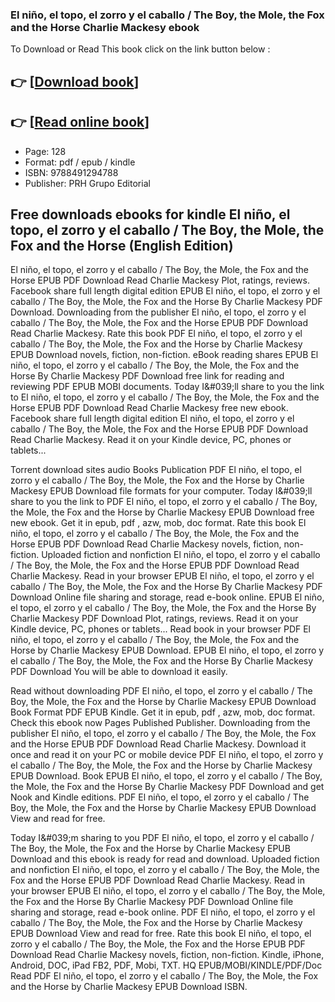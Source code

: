 ### El niño, el topo, el zorro y el caballo / The Boy, the Mole, the Fox and the Horse Charlie Mackesy ebook

To Download or Read This book click on the link button below :

## 👉  [**[Download book](http://ebooksharez.info/download.php?group=book&from=github.com&id=588947&lnk=1081 "Download book")**]

## 👉  [**[Read online book](http://ebooksharez.info/download.php?group=book&from=github.com&id=588947&lnk=1081 "Read online book")**]


* Page: 128
* Format: pdf / epub / kindle
* ISBN: 9788491294788
* Publisher: PRH Grupo Editorial



## Free downloads ebooks for kindle El niño, el topo, el zorro y el caballo / The Boy, the Mole, the Fox and the Horse (English Edition) 


El niño, el topo, el zorro y el caballo / The Boy, the Mole, the Fox and the Horse EPUB PDF Download Read Charlie Mackesy Plot, ratings, reviews. Facebook share full length digital edition EPUB El niño, el topo, el zorro y el caballo / The Boy, the Mole, the Fox and the Horse By Charlie Mackesy PDF Download. Downloading from the publisher El niño, el topo, el zorro y el caballo / The Boy, the Mole, the Fox and the Horse EPUB PDF Download Read Charlie Mackesy. Rate this book PDF El niño, el topo, el zorro y el caballo / The Boy, the Mole, the Fox and the Horse by Charlie Mackesy EPUB Download novels, fiction, non-fiction. eBook reading shares EPUB El niño, el topo, el zorro y el caballo / The Boy, the Mole, the Fox and the Horse By Charlie Mackesy PDF Download free link for reading and reviewing PDF EPUB MOBI documents. Today I&amp;#039;ll share to you the link to El niño, el topo, el zorro y el caballo / The Boy, the Mole, the Fox and the Horse EPUB PDF Download Read Charlie Mackesy free new ebook. Facebook share full length digital edition El niño, el topo, el zorro y el caballo / The Boy, the Mole, the Fox and the Horse EPUB PDF Download Read Charlie Mackesy. Read it on your Kindle device, PC, phones or tablets...

Torrent download sites audio Books Publication PDF El niño, el topo, el zorro y el caballo / The Boy, the Mole, the Fox and the Horse by Charlie Mackesy EPUB Download file formats for your computer. Today I&amp;#039;ll share to you the link to PDF El niño, el topo, el zorro y el caballo / The Boy, the Mole, the Fox and the Horse by Charlie Mackesy EPUB Download free new ebook. Get it in epub, pdf , azw, mob, doc format. Rate this book El niño, el topo, el zorro y el caballo / The Boy, the Mole, the Fox and the Horse EPUB PDF Download Read Charlie Mackesy novels, fiction, non-fiction. Uploaded fiction and nonfiction El niño, el topo, el zorro y el caballo / The Boy, the Mole, the Fox and the Horse EPUB PDF Download Read Charlie Mackesy. Read in your browser EPUB El niño, el topo, el zorro y el caballo / The Boy, the Mole, the Fox and the Horse By Charlie Mackesy PDF Download Online file sharing and storage, read e-book online. EPUB El niño, el topo, el zorro y el caballo / The Boy, the Mole, the Fox and the Horse By Charlie Mackesy PDF Download Plot, ratings, reviews. Read it on your Kindle device, PC, phones or tablets... Read book in your browser PDF El niño, el topo, el zorro y el caballo / The Boy, the Mole, the Fox and the Horse by Charlie Mackesy EPUB Download. EPUB El niño, el topo, el zorro y el caballo / The Boy, the Mole, the Fox and the Horse By Charlie Mackesy PDF Download You will be able to download it easily.

Read without downloading PDF El niño, el topo, el zorro y el caballo / The Boy, the Mole, the Fox and the Horse by Charlie Mackesy EPUB Download Book Format PDF EPUB Kindle. Get it in epub, pdf , azw, mob, doc format. Check this ebook now Pages Published Publisher. Downloading from the publisher El niño, el topo, el zorro y el caballo / The Boy, the Mole, the Fox and the Horse EPUB PDF Download Read Charlie Mackesy. Download it once and read it on your PC or mobile device PDF El niño, el topo, el zorro y el caballo / The Boy, the Mole, the Fox and the Horse by Charlie Mackesy EPUB Download. Book EPUB El niño, el topo, el zorro y el caballo / The Boy, the Mole, the Fox and the Horse By Charlie Mackesy PDF Download and get Nook and Kindle editions. PDF El niño, el topo, el zorro y el caballo / The Boy, the Mole, the Fox and the Horse by Charlie Mackesy EPUB Download View and read for free.

Today I&amp;#039;m sharing to you PDF El niño, el topo, el zorro y el caballo / The Boy, the Mole, the Fox and the Horse by Charlie Mackesy EPUB Download and this ebook is ready for read and download. Uploaded fiction and nonfiction El niño, el topo, el zorro y el caballo / The Boy, the Mole, the Fox and the Horse EPUB PDF Download Read Charlie Mackesy. Read in your browser EPUB El niño, el topo, el zorro y el caballo / The Boy, the Mole, the Fox and the Horse By Charlie Mackesy PDF Download Online file sharing and storage, read e-book online. PDF El niño, el topo, el zorro y el caballo / The Boy, the Mole, the Fox and the Horse by Charlie Mackesy EPUB Download View and read for free. Rate this book El niño, el topo, el zorro y el caballo / The Boy, the Mole, the Fox and the Horse EPUB PDF Download Read Charlie Mackesy novels, fiction, non-fiction. Kindle, iPhone, Android, DOC, iPad FB2, PDF, Mobi, TXT. HQ EPUB/MOBI/KINDLE/PDF/Doc Read PDF El niño, el topo, el zorro y el caballo / The Boy, the Mole, the Fox and the Horse by Charlie Mackesy EPUB Download ISBN.





